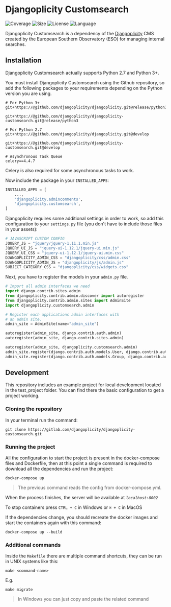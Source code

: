 # Djangoplicity Customsearch

![Coverage](https://img.shields.io/codecov/c/github/djangoplicity/djangoplicity-customsearch/develop)
![Size](https://img.shields.io/github/repo-size/djangoplicity/djangoplicity-customsearch)
![License](https://img.shields.io/github/license/djangoplicity/djangoplicity-customsearch)
![Language](https://img.shields.io/github/languages/top/djangoplicity/djangoplicity-customsearch)

Djangoplicity Customsearch is a dependency of the [Djangoplicity](https://github.com/djangoplicity/djangoplicity) CMS
created by the European Southern Observatory (ESO) for managing internal searches.

## Installation
Djangoplicity Customsearch actually supports Python 2.7 and Python 3+.

You must install Djangoplicity Customsearch using the Github repository, so add the following packages to your
requirements depending on the Python version you are using.
```
# For Python 3+
git+https://@github.com/djangoplicity/djangoplicity.git@release/python3

git+https://@github.com/djangoplicity/djangoplicity-customsearch.git@release/python3

# For Python 2.7
git+https://@github.com/djangoplicity/djangoplicity.git@develop

git+https://@github.com/djangoplicity/djangoplicity-customsearch.git@develop

# Asynchronous Task Queue
celery==4.4.7
```
Celery is also required for some asynchronous tasks to work.

Now include the package in your `INSTALLED_APPS`:
```python
INSTALLED_APPS = [
    ...,
    'djangoplicity.admincomments',
    'djangoplicity.customsearch',
]
```

Djangoplicity requires some additional settings in order to work, so add this configuration to your `settings.py` 
file (you don't have to include those files in your assets):
```python
# JAVASCRIPT CUSTOM CONFIG
JQUERY_JS = "jquery/jquery-1.11.1.min.js"
JQUERY_UI_JS = "jquery-ui-1.12.1/jquery-ui.min.js"
JQUERY_UI_CSS = "jquery-ui-1.12.1/jquery-ui.min.css"
DJANGOPLICITY_ADMIN_CSS = "djangoplicity/css/admin.css"
DJANGOPLICITY_ADMIN_JS = "djangoplicity/js/admin.js"
SUBJECT_CATEGORY_CSS = "djangoplicity/css/widgets.css"
```

Next, you have to register the models in your `admin.py` file.
```python
# Import all admin interfaces we need
import django.contrib.sites.admin
from djangoplicity.contrib.admin.discover import autoregister
from djangoplicity.contrib.admin.sites import AdminSite
import djangoplicity.customsearch.admin

# Register each applications admin interfaces with
# an admin site.
admin_site = AdminSite(name="admin_site")

autoregister(admin_site, django.contrib.auth.admin)
autoregister(admin_site, django.contrib.sites.admin)

autoregister(admin_site, djangoplicity.customsearch.admin)
admin_site.register(django.contrib.auth.models.User, django.contrib.auth.admin.UserAdmin)
admin_site.register(django.contrib.auth.models.Group, django.contrib.auth.admin.GroupAdmin)

```

## Development

This repository includes an example project for local development located in the test_project folder. You can find
there the basic configuration to get a project working.
 
### Cloning the repository

In your terminal run the command:

```` 
git clone https://gitlab.com/djangoplicity/djangoplicity-customsearch.git
````

### Running the project

All the configuration to start the project is present in the docker-compose files and Dockerfile,
then at this point a single command is required to download all the dependencies and run the project:

```` 
docker-compose up
````

> The previous command reads the config from docker-compose.yml. 

When the process finishes, the server will be available at *`localhost:8002`*

To stop containers press `CTRL + C` in Windows or `⌘ + C` in MacOS

If the dependencies change, you should recreate the docker images and start the containers again with this command:

```` 
docker-compose up --build
````

### Additional commands

Inside the `Makefile` there are multiple command shortcuts, they can be run in UNIX systems like this:

```
make <command-name>
```

E.g.

```
make migrate
```

> In Windows you can just copy and paste the related command

